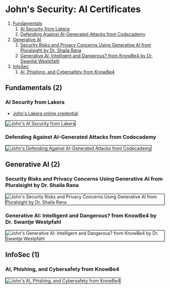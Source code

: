 # John's Security: AI Certificates
1. [Fundamentals](#fundamentals-2)
    1. [AI Security from Lakera](#ai-security-from-lakera)
    1. [Defending Against AI-Generated Attacks from Codecademy](#defending-against-aigenerated-attacks-from-codecademy)
1. [Generative AI](#generative-ai-2)
    1. [Security Risks and Privacy Concerns Using Generative AI from Pluralsight by Dr. Shaila Rana](#security-risks-and-privacy-concerns-using-generative-ai-from-pluralsight-by-dr-shaila-rana)
    1. [Generative AI: Intelligent and Dangerous? from KnowBe4 by Dr. Swantje Westpfahl](#generative-ai-intelligent-and-dangerous-from-knowbe4-by-dr-swantje-westpfahl)
1. [InfoSec](#infosec-1)
    1. [AI, Phishing, and Cybersafety from KnowBe4](#ai-phishing-and-cybersafety-from-knowbe4)
## Fundamentals (2)
### AI Security from Lakera
* [John's Lakera online credential](https://security.certificates.lakera.ai/credentials/53495805-342d-41b7-b9bf-5923ae00422d)

<img src="../cert_ai_ai-security_lakera_cert-53495805-342d-41b7-b9bf-5923ae00422d_2024-03-19.png" alt="John's AI Security from Lakera" style="border:1px solid #000000" />

### Defending Against AI-Generated Attacks from Codecademy

<img src="../cert_ai_defending-against-ai-generated-attacks_codecademy_2024-03-28.png" alt="John's Defending Against AI-Generated Attacks from Codecademy" style="border:1px solid #000000" />

## Generative AI (2)
### Security Risks and Privacy Concerns Using Generative AI from Pluralsight by Dr. Shaila Rana

<img src="../cert_aisec_security-risks-and-privacy-concerns-using-generative-ai_pluralsight_dr-shaila-rana_2024-06-10.png" alt="John's Security Risks and Privacy Concerns Using Generative AI from Pluralsight by Dr. Shaila Rana" style="border:1px solid #000000" />

### Generative AI: Intelligent and Dangerous? from KnowBe4 by Dr. Swantje Westpfahl

<img src="../cert_aisec_generative-ai-intelligent-and-dangerous_knowbe4_dr-swantje-westpfahl_2024-06-11.png" alt="John's Generative AI: Intelligent and Dangerous? from KnowBe4 by Dr. Swantje Westpfahl" style="border:1px solid #000000" />

## InfoSec (1)
### AI, Phishing, and Cybersafety from KnowBe4

<img src="../cert_infosec_phishing_ai-phishing-and-cybersecurity_knowbe4_2024-06-03.png" alt="John's AI, Phishing, and Cybersafety from KnowBe4" style="border:1px solid #000000" />

